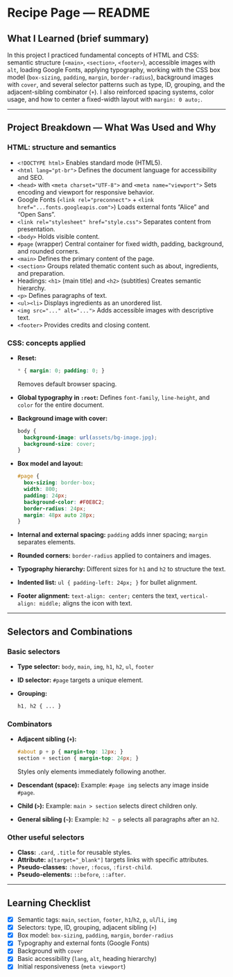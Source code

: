 # Recipe Page — README

## What I Learned (brief summary)

In this project I practiced fundamental concepts of HTML and CSS: semantic structure (`<main>`, `<section>`, `<footer>`), accessible images with `alt`, loading Google Fonts, applying typography, working with the CSS box model (`box-sizing`, `padding`, `margin`, `border-radius`), background images with `cover`, and several selector patterns such as type, ID, grouping, and the adjacent-sibling combinator (`+`). I also reinforced spacing systems, color usage, and how to center a fixed-width layout with `margin: 0 auto;`.

---

## Project Breakdown — What Was Used and Why

### HTML: structure and semantics

* `<!DOCTYPE html>`
  Enables standard mode (HTML5).
* `<html lang="pt-br">`
  Defines the document language for accessibility and SEO.
* `<head>` with `<meta charset="UTF-8">` and `<meta name="viewport">`
  Sets encoding and viewport for responsive behavior.
* Google Fonts (`<link rel="preconnect">` + `<link href="...fonts.googleapis.com">`)
  Loads external fonts “Alice” and “Open Sans”.
* `<link rel="stylesheet" href="style.css">`
  Separates content from presentation.
* `<body>`
  Holds visible content.
* `#page` (wrapper)
  Central container for fixed width, padding, background, and rounded corners.
* `<main>`
  Defines the primary content of the page.
* `<section>`
  Groups related thematic content such as about, ingredients, and preparation.
* Headings: `<h1>` (main title) and `<h2>` (subtitles)
  Creates semantic hierarchy.
* `<p>`
  Defines paragraphs of text.
* `<ul><li>`
  Displays ingredients as an unordered list.
* `<img src="..." alt="...">`
  Adds accessible images with descriptive text.
* `<footer>`
  Provides credits and closing content.

### CSS: concepts applied

* **Reset:**

  ```css
  * { margin: 0; padding: 0; }
  ```

  Removes default browser spacing.
* **Global typography in `:root`:**
  Defines `font-family`, `line-height`, and `color` for the entire document.
* **Background image with cover:**

  ```css
  body {
    background-image: url(assets/bg-image.jpg);
    background-size: cover;
  }
  ```
* **Box model and layout:**

  ```css
  #page {
    box-sizing: border-box;
    width: 800;
    padding: 24px;
    background-color: #F0E8C2;
    border-radius: 24px;
    margin: 48px auto 28px;
  }
  ```
* **Internal and external spacing:**
  `padding` adds inner spacing; `margin` separates elements.
* **Rounded corners:**
  `border-radius` applied to containers and images.
* **Typography hierarchy:**
  Different sizes for `h1` and `h2` to structure the text.
* **Indented list:**
  `ul { padding-left: 24px; }` for bullet alignment.
* **Footer alignment:**
  `text-align: center;` centers the text, `vertical-align: middle;` aligns the icon with text.

---

## Selectors and Combinations

### Basic selectors

* **Type selector:**
  `body`, `main`, `img`, `h1`, `h2`, `ul`, `footer`
* **ID selector:**
  `#page` targets a unique element.
* **Grouping:**

  ```css
  h1, h2 { ... }
  ```

### Combinators

* **Adjacent sibling (`+`):**

  ```css
  #about p + p { margin-top: 12px; }
  section + section { margin-top: 24px; }
  ```

  Styles only elements immediately following another.
* **Descendant (space):**
  Example: `#page img` selects any image inside `#page`.
* **Child (`>`):**
  Example: `main > section` selects direct children only.
* **General sibling (`~`):**
  Example: `h2 ~ p` selects all paragraphs after an `h2`.

### Other useful selectors

* **Class:** `.card`, `.title` for reusable styles.
* **Attribute:** `a[target="_blank"]` targets links with specific attributes.
* **Pseudo-classes:** `:hover`, `:focus`, `:first-child`.
* **Pseudo-elements:** `::before`, `::after`.

---

## Learning Checklist

* [x] Semantic tags: `main`, `section`, `footer`, `h1`/`h2`, `p`, `ul`/`li`, `img`
* [x] Selectors: type, ID, grouping, adjacent sibling (`+`)
* [x] Box model: `box-sizing`, `padding`, `margin`, `border-radius`
* [x] Typography and external fonts (Google Fonts)
* [x] Background with `cover`
* [x] Basic accessibility (`lang`, `alt`, heading hierarchy)
* [x] Initial responsiveness (`meta viewport`)

